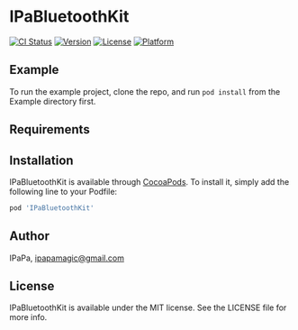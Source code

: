 # IPaBluetoothKit

[![CI Status](https://img.shields.io/travis/IPaPa/IPaBluetoothKit.svg?style=flat)](https://travis-ci.org/IPaPa/IPaBluetoothKit)
[![Version](https://img.shields.io/cocoapods/v/IPaBluetoothKit.svg?style=flat)](https://cocoapods.org/pods/IPaBluetoothKit)
[![License](https://img.shields.io/cocoapods/l/IPaBluetoothKit.svg?style=flat)](https://cocoapods.org/pods/IPaBluetoothKit)
[![Platform](https://img.shields.io/cocoapods/p/IPaBluetoothKit.svg?style=flat)](https://cocoapods.org/pods/IPaBluetoothKit)

## Example

To run the example project, clone the repo, and run `pod install` from the Example directory first.

## Requirements

## Installation

IPaBluetoothKit is available through [CocoaPods](https://cocoapods.org). To install
it, simply add the following line to your Podfile:

```ruby
pod 'IPaBluetoothKit'
```

## Author

IPaPa, ipapamagic@gmail.com

## License

IPaBluetoothKit is available under the MIT license. See the LICENSE file for more info.
